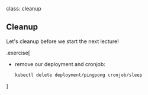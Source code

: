 class: cleanup

## Cleanup

Let's cleanup before we start the next lecture!

.exercise[

- remove our deployment and cronjob:
  ```bash
  kubectl delete deployment/pingpong cronjob/sleep
  ```

]

